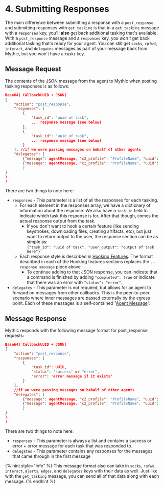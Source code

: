 # 4. Submitting Responses

The main difference between submitting a response with a `post_response` and submitting responses with `get_tasking` is that in a `get_tasking` message with a `responses` key, you'll **also** get back additional tasking that's available. With a `post_response` message and a `responses` key, you _won't_ get back additional tasking that's ready for your agent. You can still get `socks`, `rpfwd`, `interact`, and `delegates` messages as part of your message back from Mythic, but you won't have a `tasks` key.&#x20;

## Message Request

The contents of the JSON message from the agent to Mythic when posting tasking responses is as follows:

```json
Base64( CallbackUUID + JSON(
{
	"action": "post_response",
	"responses": [
		{
			"task_id": "uuid of task",
			... response message (see below)
		},
		{
			"task_id": "uuid of task",
			... response message (see below)
		}
	], //if we were passing messages on behalf of other agents
	"delegates": [
		{"message": agentMessage, "c2_profile": "ProfileName", "uuid": "uuid here"},
		{"message": agentMessage, "c2_profile": "ProfileName", "uuid": "uuid here"}
		]
}
)
)
```

There are two things to note here:

* `responses` - This parameter is a list of all the responses for each tasking.
  * For each element in the responses array, we have a dictionary of information about the response. We also have a `task_id` field to indicate which task this response is for. After that though, comes the actual response output from the task.
    * If you don't want to hook a certain feature (like sending keystrokes, downloading files, creating artifacts, etc), but just want to return output to the user, the response section can be as simple as:\
      `{"task_id": "uuid of task", "user_output": "output of task here"}`
  * Each response style is described in [Hooking Features](../../../hooking-features/). The format described in each of the Hooking features sections replaces the `... response message` piece above
    * To continue adding to that JSON response, you can indicate that a command is finished by adding `"completed": true` or indicate that there was an error with `"status": "error"`.
* `delegates` - This parameter is not required, but allows for an agent to forward on messages from other callbacks. This is the peer-to-peer scenario where inner messages are passed externally by the egress point. Each of these messages is a self-contained "[Agent Message](agent-message-format.md)".

## Message Response

Mythic responds with the following message format for post\_response requests:

```json
Base64( CallbackUUID + JSON(
{
	"action": "post_response",
	"responses": [
		{
			"task_id": UUID,
			"status": "success" or "error",
			"error": 'error message if it exists'
		}
	],
	//if we were passing messages on behalf of other agents
	"delegates": [
		{"message": agentMessage, "c2_profile": "ProfileName", "uuid": "uuid here"},
		{"message": agentMessage, "c2_profile": "ProfileName", "uuid": "uuid here"}
		]
}
)
)
```

There are two things to note here:

* `responses` - This parameter is always a list and contains a success or error + error message for each task that was responded to.
* `delegates` - This parameter contains any responses for the messages that came through in the first message

{% hint style="info" %}
This message format also can take in `socks`, `rpfwd`, `interact`, `alerts`, `edges`, and `delegates` keys with their data as well. Just like with the `get_tasking` message, you can send all of that data along with each message.&#x20;
{% endhint %}
